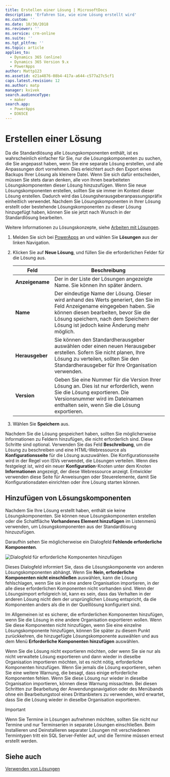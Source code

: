 ```yaml
---
title: Erstellen einer Lösung | MicrosoftDocs
description: 'Erfahren Sie, wie eine Lösung erstellt wird'
ms.custom: ''
ms.date: 10/30/2018
ms.reviewer: ''
ms.service: crm-online
ms.suite: ''
ms.tgt_pltfrm: ''
ms.topic: article
applies_to:
  - Dynamics 365 (online)
  - Dynamics 365 Version 9.x
  - PowerApps
author: Mattp123
ms.assetid: e21a4876-08b4-417a-a644-c577a27c5cf1
caps.latest.revision: 12
ms.author: matp
manager: kvivek
search.audienceType:
  - maker
search.app:
  - PowerApps
  - D365CE
---
```

# <a name="create-a-solution"></a>Erstellen einer Lösung

Da die Standardlösung alle Lösungskomponenten enthält, ist es wahrscheinlich einfacher für Sie, nur die Lösungskomponenten zu suchen, die Sie angepasst haben, wenn Sie eine separate Lösung erstellen, und alle Anpassungen dort vornehmen. Dies erleichtert auch den Export eines Backups Ihrer Lösung als kleinere Datei. Wenn Sie sich dafür entscheiden, müssen Sie stets daran denken, alle von Ihnen bearbeiteten Lösungskomponenten dieser Lösung hinzuzufügen. Wenn Sie neue Lösungskomponenten erstellen, sollten Sie sie immer im Kontext dieser Lösung erstellen. Dadurch wird das Lösungsherausgeberanpassungspräfix einheitlich verwendet. Nachdem Sie Lösungskomponenten in Ihrer Lösung erstellt oder bestehende Lösungskomponenten zu dieser Lösung hinzugefügt haben, können Sie sie jetzt nach Wunsch in der Standardlösung bearbeiten.  
  
 Weitere Informationen zu Lösungskonzepte, siehe [Arbeiten mit Lösungen](solutions-overview.md).  
  
1.  Melden Sie sich bei [PowerApps](https://web.powerapps.com/?utm_source=padocs&utm_medium=linkinadoc&utm_campaign=referralsfromdoc) an und wählen Sie **Lösungen** aus der linken Navigation. 
  
2.  Klicken Sie auf **Neue Lösung**, und füllen Sie die erforderlichen Felder für die Lösung aus.
  
    |Feld|Beschreibung|  
    |-----------|-----------------|  
    |**Anzeigename**|Der in der Liste der Lösungen angezeigte Name. Sie können ihn später ändern.|  
    |**Name**|Der eindeutige Name der Lösung. Dieser wird anhand des Werts generiert, den Sie im Feld Anzeigename eingegeben haben. Sie können diesen bearbeiten, bevor Sie die Lösung speichern, nach dem Speichern der Lösung ist jedoch keine Änderung mehr möglich.|  
    |**Herausgeber**|Sie können den Standardherausgeber auswählen oder einen neuen Herausgeber erstellen. Sofern Sie nicht planen, Ihre Lösung zu verteilen, sollten Sie den Standardherausgeber für Ihre Organisation verwenden.|  
    |**Version**|Geben Sie eine Nummer für die Version Ihrer Lösung an. Dies ist nur erforderlich, wenn Sie die Lösung exportieren. Die Versionsnummer wird im Dateinamen enthalten sein, wenn Sie die Lösung exportieren.|  
  
3.  Wählen Sie **Speichern** aus.  
  
 Nachdem Sie die Lösung gespeichert haben, sollten Sie möglicherweise Informationen zu Feldern hinzufügen, die nicht erforderlich sind. Diese Schritte sind optional. Verwenden Sie das Feld **Beschreibung**, um die Lösung zu beschreiben und eine HTML-Webressource als **Konfigurationsseite** für die Lösung auszuwählen. Die Konfigurationsseite wird in der Regel von ISVs verwendet, die Lösungen verteilen. Wenn dies festgelegt ist, wird ein neuer **Konfiguration**-Knoten unter dem Knoten **Informationen** angezeigt, der diese Webressource anzeigt. Entwickler verwenden diese Seite für Anweisungen oder Steuerelemente, damit Sie Konfigurationsdaten einrichten oder ihre Lösung starten können.  
  
<a name="BKMK_AddSolutionComponents"></a>   

## <a name="add-solution-components"></a>Hinzufügen von Lösungskomponenten  
 Nachdem Sie Ihre Lösung erstellt haben, enthält sie keine Lösungskomponenten. Sie können neue Lösungskomponenten erstellen oder die Schaltfläche **Vorhandenes Element hinzufügen** im Listenmenü verwenden, um Lösungskomponenten aus der Standardlösung hinzuzufügen.  
  
 Daraufhin sehen Sie möglicherweise ein Dialogfeld **Fehlende erforderliche Komponenten**.  
   
 ![Dialogfeld für erforderliche Komponenten hinzufügen](media/crm-itpro-cust-addrequiredcomponents.PNG "Dialogfeld für erforderliche Komponenten hinzufügen")  
  
 Dieses Dialogfeld informiert Sie, dass die Lösungskomponente von anderen Lösungskomponenten abhängt. Wenn Sie **Nein, erforderliche Komponenten nicht einschließen** auswählen, kann die Lösung fehlschlagen, wenn Sie sie in eine andere Organisation importieren, in der alle diese erforderlichen Komponenten nicht vorhanden sind. Wenn der Lösungsimport erfolgreich ist, kann es sein, dass das Verhalten in der anderen Lösung nicht dem der ursprünglichen Lösung entspricht, da die Komponenten anders als die in der Quelllösung konfiguriert sind.  
  
 Im Allgemeinen ist es sicherer, die erforderlichen Komponenten hinzufügen, wenn Sie die Lösung in eine andere Organisation exportieren wollen. Wenn Sie diese Komponenten nicht hinzufügen, wenn Sie eine einzelne Lösungskomponente hinzufügen, können Sie später zu diesem Punkt zurückkehren, die hinzugefügte Lösungskomponente auswählen und aus dem Menü **Erforderliche Komponenten hinzufügen** auswählen.  
  
 Wenn Sie die Lösung nicht exportieren möchten, oder wenn Sie sie nur als nicht verwaltete Lösung exportieren und dann wieder in dieselbe Organisation importieren möchten, ist es nicht nötig, erforderliche Komponenten hinzufügen. Wenn Sie jemals die Lösung exportieren, sehen Sie eine weitere Warnung, die besagt, dass einige erforderliche Komponenten fehlen. Wenn Sie diese Lösung nur wieder in dieselbe Organisation importieren, können diese Warnung missachten. Bei diesen Schritten zur Bearbeitung der Anwendungsnavigation oder des Menübands ohne ein Bearbeitungstool eines Drittanbieters zu verwenden, wird erwartet, dass Sie die Lösung wieder in dieselbe Organisation exportieren.  

> [!IMPORTANT]
>  Wenn Sie Termine in Lösungen aufnehmen möchten, sollten Sie nicht nur Termine und nur Terminserien in separate Lösungen einschließen. Beim Installieren und Deinstallieren separater Lösungen mit verschiedenen Termintypen tritt ein SQL Server-Fehler auf, und die Termine müssen erneut erstellt werden. 

## <a name="see-also"></a>Siehe auch
 [Verwenden von Lösungen](use-solution-explorer.md)
